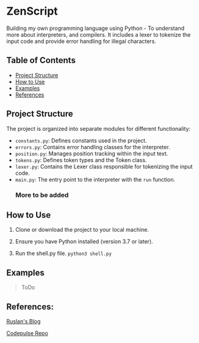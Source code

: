 # ZenScript
Building my own programming language using Python - To understand more about interpreters, and compilers. It includes a lexer to tokenize the input code and provide error handling for illegal characters.

## Table of Contents
- [Project Structure](#project-structure)
- [How to Use](#how-to-use)
- [Examples](#examples)
- [References](#references)

## Project Structure

The project is organized into separate modules for different functionality:

- `constants.py`: Defines constants used in the project.
- `errors.py`: Contains error handling classes for the interpreter.
- `position.py`: Manages position tracking within the input text.
- `tokens.py`: Defines token types and the Token class.
- `lexer.py`: Contains the Lexer class responsible for tokenizing the input code.
- `main.py`: The entry point to the interpreter with the `run` function.
  ### More to be added

## How to Use

1. Clone or download the project to your local machine.

2. Ensure you have Python installed (version 3.7 or later).

3. Run the shell.py file. ``` python3 shell.py ```


## Examples
>ToDo


## References:

[Ruslan's Blog](https://ruslanspivak.com/lsbasi-part1/)

[Codepulse Repo](https://github.com/davidcallanan/py-myopl-code)